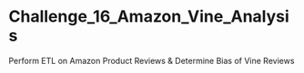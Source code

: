 # Challenge_16_Amazon_Vine_Analysis
Perform ETL on Amazon Product Reviews &amp; Determine Bias of Vine Reviews
